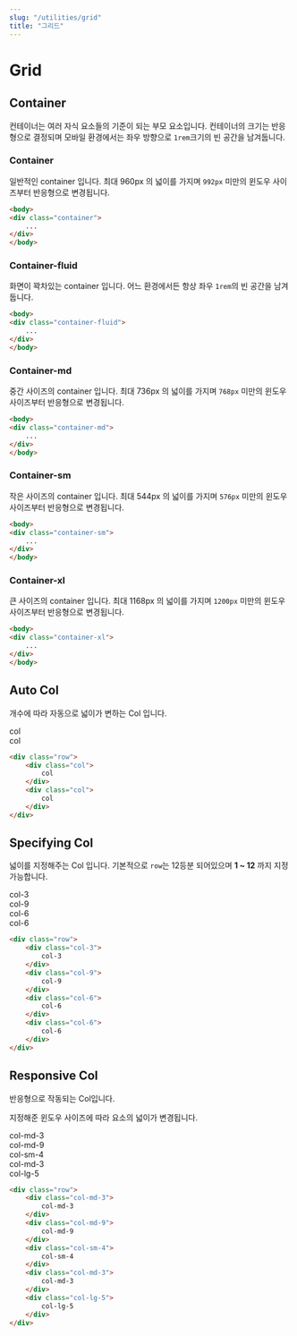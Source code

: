 ```yaml
---
slug: "/utilities/grid"
title: "그리드"
---
```


# Grid

## Container
컨테이너는 여러 자식 요소들의 기준이 되는 부모 요소입니다.
컨테이너의 크기는 반응형으로 결정되며
모바일 환경에서는 좌우 방향으로 `1rem`크기의 빈 공간을 남겨둡니다.

### Container
일반적인 container 입니다.
최대 960px 의 넓이를 가지며 `992px` 미만의 윈도우 사이즈부터 반응형으로 변경됩니다.

<div class="card">
<div class="card-body">

```html
<body>
<div class="container">
	...
</div>
</body>
```
</div>
</div>

### Container-fluid
화면이 꽉차있는 container 입니다.
어느 환경에서든 항상 좌우 `1rem`의 빈 공간을 남겨둡니다.

<div class="card">
<div class="card-body">

```html
<body>
<div class="container-fluid">
	...
</div>
</body>
```
</div>
</div>

### Container-md
중간 사이즈의 container 입니다.
최대 736px 의 넓이를 가지며 `768px` 미만의 윈도우 사이즈부터 반응형으로 변경됩니다.

<div class="card">
<div class="card-body">

```html
<body>
<div class="container-md">
	...
</div>
</body>
```
</div>
</div>

### Container-sm
작은 사이즈의 container 입니다.
최대 544px 의 넓이를 가지며 `576px` 미만의 윈도우 사이즈부터 반응형으로 변경됩니다.

<div class="card">
<div class="card-body">

```html
<body>
<div class="container-sm">
	...
</div>
</body>
```
</div>
</div>

### Container-xl
큰 사이즈의 container 입니다.
최대 1168px 의 넓이를 가지며 `1200px` 미만의 윈도우 사이즈부터 반응형으로 변경됩니다.

<div class="card">
<div class="card-body">

```html
<body>
<div class="container-xl">
	...
</div>
</body>
```
</div>
</div>


## Auto Col
개수에 따라 자동으로 넓이가 변하는 Col 입니다.

<div class="card">
<div class="card-body">
<div class="row">
	<div class="col show-col">
		col
	</div>
	<div class="col show-col">
		col
	</div>
</div>

```html
<div class="row">
	<div class="col">
		col
	</div>
	<div class="col">
		col
	</div>
</div>
```
</div>
</div>


## Specifying Col
넓이를 지정해주는 Col 입니다. 기본적으로 `row`는 12등분 되어있으며 **1 ~ 12** 까지 지정 가능합니다.

<div class="card">
<div class="card-body">
<div class="row">
	<div class="col-3 show-col">
		col-3
	</div>
	<div class="col-9 show-col">
		col-9
	</div>
	<div class="col-6 show-col">
		col-6
	</div>
	<div class="col-6 show-col">
		col-6
	</div>
</div>

```html
<div class="row">
	<div class="col-3">
		col-3
	</div>
	<div class="col-9">
		col-9
	</div>
	<div class="col-6">
		col-6
	</div>
	<div class="col-6">
		col-6
	</div>
</div>
```
</div>
</div>


## Responsive Col
반응형으로 작동되는 Col입니다.

지정해준 윈도우 사이즈에 따라 요소의 넓이가 변경됩니다.

<div class="card">
<div class="card-body">
<div class="row">
	<div class="col-md-3 show-col">
		col-md-3
	</div>
	<div class="col-md-9 show-col">
		col-md-9
	</div>
	<div class="col-sm-4 show-col">
		col-sm-4
	</div>
	<div class="col-md-3 show-col">
		col-md-3
	</div>
	<div class="col-lg-5 show-col">
		col-lg-5
	</div>
</div>

```html
<div class="row">
	<div class="col-md-3">
		col-md-3
	</div>
	<div class="col-md-9">
		col-md-9
	</div>
	<div class="col-sm-4">
		col-sm-4
	</div>
	<div class="col-md-3">
		col-md-3
	</div>
	<div class="col-lg-5">
		col-lg-5
	</div>
</div>
```
</div>
</div>